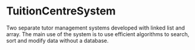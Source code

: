 # TuitionCentreSystem
Two separate tutor management systems developed with linked list and array. The main use of the system is to use efficient algorithms to search, sort and modify data without a database.
